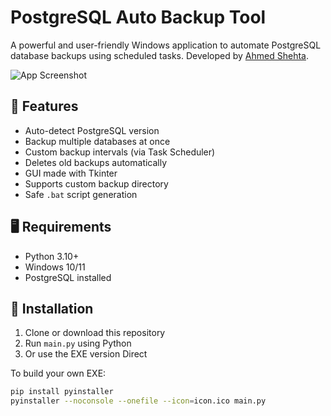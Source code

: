 # PostgreSQL Auto Backup Tool

A powerful and user-friendly Windows application to automate PostgreSQL database backups using scheduled tasks. Developed by [Ahmed Shehta](https://ahmed-shehta.netlify.app).

![App Screenshot]([https://your-screenshot-url-if-any](https://github.com/ashehta700/postgresql-auto-backup-tool/blob/main/PostgreSQLBackup.jpg))

## 🚀 Features

- Auto-detect PostgreSQL version
- Backup multiple databases at once
- Custom backup intervals (via Task Scheduler)
- Deletes old backups automatically
- GUI made with Tkinter
- Supports custom backup directory
- Safe `.bat` script generation

## 🖥️ Requirements

- Python 3.10+
- Windows 10/11
- PostgreSQL installed

## 🔧 Installation

1. Clone or download this repository
2. Run `main.py` using Python
3. Or use the EXE version Direct 

To build your own EXE:
```bash
pip install pyinstaller
pyinstaller --noconsole --onefile --icon=icon.ico main.py
